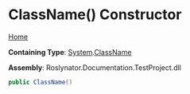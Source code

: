 # ClassName\(\) Constructor

[Home](../../../README.md)

**Containing Type**: [System](../../README.md)\.[ClassName](../README.md)

**Assembly**: Roslynator\.Documentation\.TestProject\.dll

```csharp
public ClassName()
```

